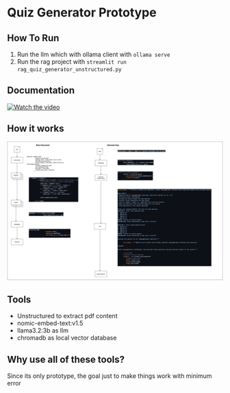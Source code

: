 # Quiz Generator Prototype

## How To Run

1. Run the llm which with ollama client with `ollama serve`
2. Run the rag project with `streamlit run rag_quiz_generator_unstructured.py`

## Documentation

[![Watch the video](https://i.sstatic.net/Vp2cE.png)](https://youtu.be/soRS_2VWVAg?si=Ylt1QzAPweM7TB2k)

## How it works

![alt text](<doc/RAG Quiz Generator.jpg>)

## Tools

- Unstructured to extract pdf content
- nomic-embed-text:v1.5
- llama3.2:3b as llm
- chromadb as local vector database

## Why use all of these tools?

Since its only prototype, the goal just to make things work with minimum error
